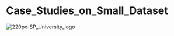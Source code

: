 # Case_Studies_on_Small_Dataset 

![220px-SP_University_logo](https://user-images.githubusercontent.com/72245329/129058752-5441c91e-0683-40f1-8a1d-1e9e3fb2855b.png)

